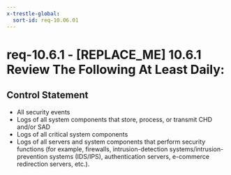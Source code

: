 ```yaml
---
x-trestle-global:
  sort-id: req-10.06.01
---
```


# req-10.6.1 - \[REPLACE_ME\] 10.6.1 Review The Following At Least Daily:

## Control Statement

* All security events
* Logs of all system components that store, process, or transmit CHD and/or SAD
* Logs of all critical system components
* Logs of all servers and system components that perform security functions
(for example, firewalls, intrusion-detection systems/intrusion-prevention
systems (IDS/IPS), authentication servers, e-commerce redirection servers, etc.).
